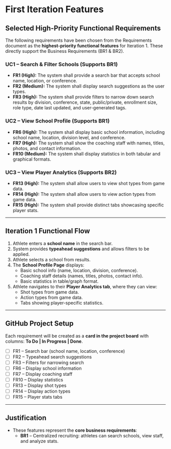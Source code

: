 # First Iteration Features

## Selected High-Priority Functional Requirements

The following requirements have been chosen from the Requirements document as the **highest-priority functional features** for Iteration 1. These directly support the Business Requirements (BR1 & BR2).  

### UC1 – Search & Filter Schools (Supports BR1)
- **FR1 (High):** The system shall provide a search bar that accepts school name, location, or conference.  
- **FR2 (Medium):** The system shall display search suggestions as the user types.  
- **FR3 (High):** The system shall provide filters to narrow down search results by division, conference, state, public/private, enrollment size, role type, date last updated, and user-generated tags.  

### UC2 – View School Profile (Supports BR1)
- **FR6 (High):** The system shall display basic school information, including school name, location, division level, and conference.  
- **FR7 (High):** The system shall show the coaching staff with names, titles, photos, and contact information.  
- **FR10 (Medium):** The system shall display statistics in both tabular and graphical formats.  

### UC3 – View Player Analytics (Supports BR2)
- **FR13 (High):** The system shall allow users to view shot types from game data.  
- **FR14 (High):** The system shall allow users to view action types from game data.  
- **FR15 (High):** The system shall provide distinct tabs showcasing specific player stats.  

---

## Iteration 1 Functional Flow
1. Athlete enters a **school name** in the search bar.  
2. System provides **typeahead suggestions** and allows filters to be applied.  
3. Athlete selects a school from results.  
4. The **School Profile Page** displays:  
   - Basic school info (name, location, division, conference).  
   - Coaching staff details (names, titles, photos, contact info).  
   - Basic statistics in table/graph format.  
5. Athlete navigates to their **Player Analytics tab**, where they can view:  
   - Shot types from game data.  
   - Action types from game data.  
   - Tabs showing player-specific statistics.  

---

## GitHub Project Setup

Each requirement will be created as a **card in the project board** with columns: **To Do | In Progress | Done**.

- [ ] FR1 – Search bar (school name, location, conference)  
- [ ] FR2 – Typeahead search suggestions  
- [ ] FR3 – Filters for narrowing search  
- [ ] FR6 – Display school information  
- [ ] FR7 – Display coaching staff  
- [ ] FR10 – Display statistics  
- [ ] FR13 – Display shot types  
- [ ] FR14 – Display action types  
- [ ] FR15 – Player stats tabs  

---

## Justification

- These features represent the **core business requirements**:  
  - **BR1** – Centralized recruiting: athletes can search schools, view staff, and analyze stats.
